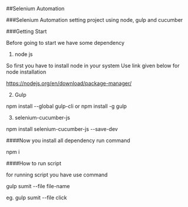 ##Selenium Automation

###Selenium Automation setting project using node, gulp and cucumber

###Getting Start

Before going to start we have some dependency

1. node js

So first you have to install node in your system
Use link given below for node installation

https://nodejs.org/en/download/package-manager/ 

2. Gulp

npm install --global gulp-cli
or
npm install -g gulp

3. selenium-cucumber-js

npm install selenium-cucumber-js --save-dev

####Now you install all dependency
run command 

npm i


####How to run script

for running script you have use command

gulp sumit --file file-name

eg. gulp sumit --file click

